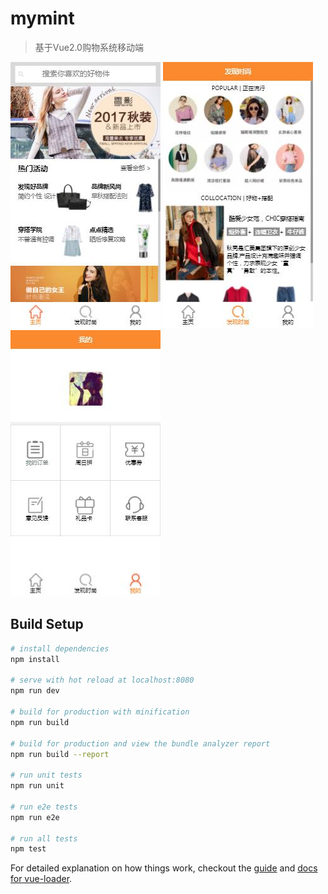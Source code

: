 # mymint

> 基于Vue2.0购物系统移动端

![Image text](https://github.com/dingMiao/Vue-myMint/blob/master/src/assets/md/md_1.jpg)
![Image text](https://github.com/dingMiao/Vue-myMint/blob/master/src/assets/md/md_2.jpg)
![Image text](https://github.com/dingMiao/Vue-myMint/blob/master/src/assets/md/md_3.jpg)

## Build Setup

``` bash
# install dependencies
npm install

# serve with hot reload at localhost:8080
npm run dev

# build for production with minification
npm run build

# build for production and view the bundle analyzer report
npm run build --report

# run unit tests
npm run unit

# run e2e tests
npm run e2e

# run all tests
npm test
```

For detailed explanation on how things work, checkout the [guide](http://vuejs-templates.github.io/webpack/) and [docs for vue-loader](http://vuejs.github.io/vue-loader).

